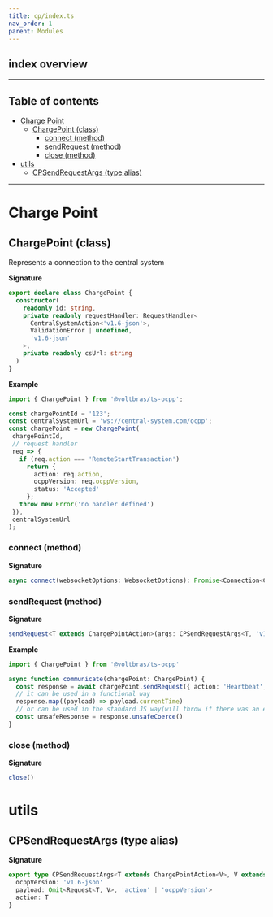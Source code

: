 ```yaml
---
title: cp/index.ts
nav_order: 1
parent: Modules
---
```


## index overview

---

<h2 class="text-delta">Table of contents</h2>

- [Charge Point](#charge-point)
  - [ChargePoint (class)](#chargepoint-class)
    - [connect (method)](#connect-method)
    - [sendRequest (method)](#sendrequest-method)
    - [close (method)](#close-method)
- [utils](#utils)
  - [CPSendRequestArgs (type alias)](#cpsendrequestargs-type-alias)

---

# Charge Point

## ChargePoint (class)

Represents a connection to the central system

**Signature**

```ts
export declare class ChargePoint {
  constructor(
    readonly id: string,
    private readonly requestHandler: RequestHandler<
      CentralSystemAction<'v1.6-json'>,
      ValidationError | undefined,
      'v1.6-json'
    >,
    private readonly csUrl: string
  )
}
```

**Example**

```ts
import { ChargePoint } from '@voltbras/ts-ocpp';

const chargePointId = '123';
const centralSystemUrl = 'ws://central-system.com/ocpp';
const chargePoint = new ChargePoint(
 chargePointId,
 // request handler
 req => {
   if (req.action === 'RemoteStartTransaction')
     return {
       action: req.action,
       ocppVersion: req.ocppVersion,
       status: 'Accepted'
     };
   throw new Error('no handler defined')
 }),
 centralSystemUrl
);
```

### connect (method)

**Signature**

```ts
async connect(websocketOptions: WebsocketOptions): Promise<Connection<CentralSystemAction<'v1.6-json'>>>
```

### sendRequest (method)

**Signature**

```ts
sendRequest<T extends ChargePointAction>(args: CPSendRequestArgs<T, 'v1.6-json'>): EitherAsync<OCPPRequestError, Response<T>>
```

**Example**

```ts
import { ChargePoint } from '@voltbras/ts-ocpp'

async function communicate(chargePoint: ChargePoint) {
  const response = await chargePoint.sendRequest({ action: 'Heartbeat', ocppVersion: 'v1.6-json', payload: {} })
  // it can be used in a functional way
  response.map((payload) => payload.currentTime)
  // or can be used in the standard JS way(will throw if there was an error)
  const unsafeResponse = response.unsafeCoerce()
}
```

### close (method)

**Signature**

```ts
close()
```

# utils

## CPSendRequestArgs (type alias)

**Signature**

```ts
export type CPSendRequestArgs<T extends ChargePointAction<V>, V extends OCPPVersion> = {
  ocppVersion: 'v1.6-json'
  payload: Omit<Request<T, V>, 'action' | 'ocppVersion'>
  action: T
}
```
